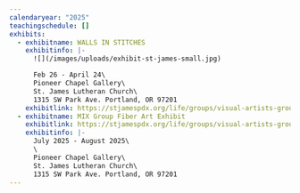```yaml
---
calendaryear: "2025"
teachingschedule: []
exhibits:
  - exhibitname: WALLS IN STITCHES
    exhibitinfo: |-
      ![](/images/uploads/exhibit-st-james-small.jpg)

      Feb 26 - April 24\
      Pioneer Chapel Gallery\
      St. James Lutheran Church\
      1﻿315 SW Park Ave. Portland, OR 97201
    exhibitlink: https://stjamespdx.org/life/groups/visual-artists-group/
  - exhibitname: MIX Group Fiber Art Exhibit
    exhibitlink: https://stjamespdx.org/life/groups/visual-artists-group/
    exhibitinfo: |-
      July 2025 - August 2025\
      \
      Pioneer Chapel Gallery\
      St. James Lutheran Church\
      1﻿315 SW Park Ave. Portland, OR 97201
---
```

